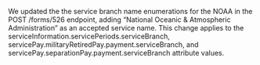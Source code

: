 We updated the the service branch name enumerations for the NOAA in the POST /forms/526 endpoint, adding “National Oceanic & Atmospheric Administration” as an accepted service name.
This change applies to the serviceInformation.servicePeriods.serviceBranch, servicePay.militaryRetiredPay.payment.serviceBranch, and servicePay.separationPay.payment.serviceBranch attribute values.

